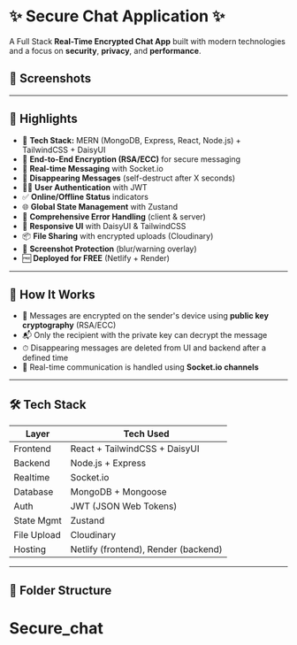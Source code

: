 # ✨ Secure Chat Application ✨

A Full Stack **Real-Time Encrypted Chat App** built with modern technologies and a focus on **security**, **privacy**, and **performance**.



## 📸 Screenshots

---

## 🚀 Highlights

- 🌟 **Tech Stack:** MERN (MongoDB, Express, React, Node.js) + TailwindCSS + DaisyUI
- 🔐 **End-to-End Encryption (RSA/ECC)** for secure messaging
- 🔄 **Real-time Messaging** with Socket.io
- 🫥 **Disappearing Messages** (self-destruct after X seconds)
- 🧑‍💼 **User Authentication** with JWT
- ✅ **Online/Offline Status** indicators
- 🌐 **Global State Management** with Zustand
- 🐛 **Comprehensive Error Handling** (client & server)
- 🎨 **Responsive UI** with DaisyUI & TailwindCSS
- 📦 **File Sharing** with encrypted uploads (Cloudinary)
- 🔐 **Screenshot Protection** (blur/warning overlay)
- 🆓 **Deployed for FREE** (Netlify + Render)

---

## 🧠 How It Works

- 🔐 Messages are encrypted on the sender's device using **public key cryptography** (RSA/ECC)
- 📬 Only the recipient with the private key can decrypt the message
- ⏱ Disappearing messages are deleted from UI and backend after a defined time
- 📡 Real-time communication is handled using **Socket.io channels**

---

## 🛠 Tech Stack

| Layer           | Tech Used                      |
|----------------|----------------------------------|
| Frontend        | React + TailwindCSS + DaisyUI   |
| Backend         | Node.js + Express               |
| Realtime        | Socket.io                       |
| Database        | MongoDB + Mongoose              |
| Auth            | JWT (JSON Web Tokens)           |
| State Mgmt      | Zustand                         |
| File Upload     | Cloudinary                      |
| Hosting         | Netlify (frontend), Render (backend) |

---

## 📁 Folder Structure

# Secure_chat
